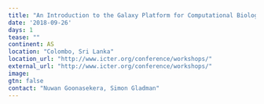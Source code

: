 ```yaml
---
title: "An Introduction to the Galaxy Platform for Computational Biology"
date: '2018-09-26'
days: 1
tease: ""
continent: AS
location: "Colombo, Sri Lanka"
location_url: "http://www.icter.org/conference/workshops/"
external_url: "http://www.icter.org/conference/workshops/"
image: 
gtn: false
contact: "Nuwan Goonasekera, Simon Gladman"
---
```

